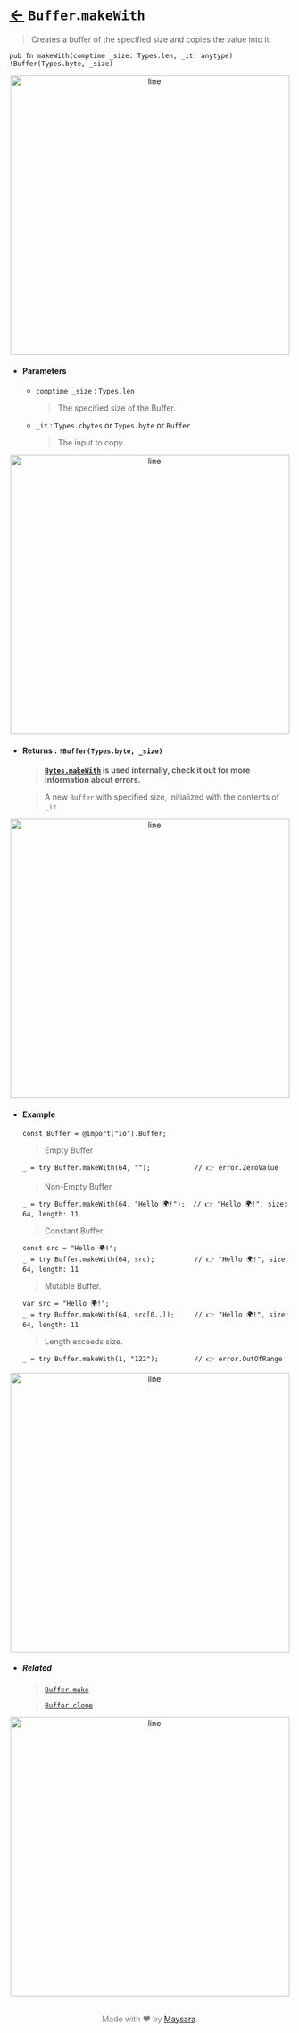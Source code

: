 # [←](../Buffer.md) `Buffer`.`makeWith`

> Creates a buffer of the specified size and copies the value into it.

```zig
pub fn makeWith(comptime _size: Types.len, _it: anytype) !Buffer(Types.byte, _size)
```


<div align="center">
<img src="https://raw.githubusercontent.com/Super-ZIG/io/refs/heads/main/docs/_dist/img/md/line.png" alt="line" style="width:500px;"/>
</div>

- #### Parameters

    - `comptime _size` : `Types.len`

        > The specified size of the Buffer.

    - `_it` : `Types.cbytes` or `Types.byte` or `Buffer`

        > The input to copy.

<div align="center">
<img src="https://raw.githubusercontent.com/Super-ZIG/io/refs/heads/main/docs/_dist/img/md/line.png" alt="line" style="width:500px;"/>
</div>

- #### Returns : `!Buffer(Types.byte, _size)`

    > **[`Bytes.makeWith`](../../Bytes/api/makeWith.md) is used internally, check it out for more information about errors.**

    > A new `Buffer` with specified size, initialized with the contents of `_it`.

<div align="center">
<img src="https://raw.githubusercontent.com/Super-ZIG/io/refs/heads/main/docs/_dist/img/md/line.png" alt="line" style="width:500px;"/>
</div>

- #### Example

    ```zig
    const Buffer = @import("io").Buffer;
    ```

    > Empty Buffer

    ```zig
    _ = try Buffer.makeWith(64, "");           // 👉 error.ZeroValue
    ```

    > Non-Empty Buffer

    ```zig
    _ = try Buffer.makeWith(64, "Hello 🌍!");  // 👉 "Hello 🌍!", size: 64, length: 11
    ```

    > Constant Buffer.

    ```zig
    const src = "Hello 🌍!";
    _ = try Buffer.makeWith(64, src);          // 👉 "Hello 🌍!", size: 64, length: 11
    ```

    > Mutable Buffer.

    ```zig
    var src = "Hello 🌍!";
    _ = try Buffer.makeWith(64, src[0..]);     // 👉 "Hello 🌍!", size: 64, length: 11
    ```

    > Length exceeds size.

    ```zig
    _ = try Buffer.makeWith(1, "122");         // 👉 error.OutOfRange
    ```

<div align="center">
<img src="https://raw.githubusercontent.com/Super-ZIG/io/refs/heads/main/docs/_dist/img/md/line.png" alt="line" style="width:500px;"/>
</div>

- ##### Related

  > [`Buffer.make`](./make.md)

  > [`Buffer.clone`](./clone.md)


<div align="center">
<img src="https://raw.githubusercontent.com/Super-ZIG/io/refs/heads/main/docs/_dist/img/md/line.png" alt="line" style="width:500px;"/>
</div>

<p align="center" style="color:grey;"><br />Made with ❤️ by <a href="http://github.com/maysara-elshewehy" target="blank">Maysara</a>.</p>